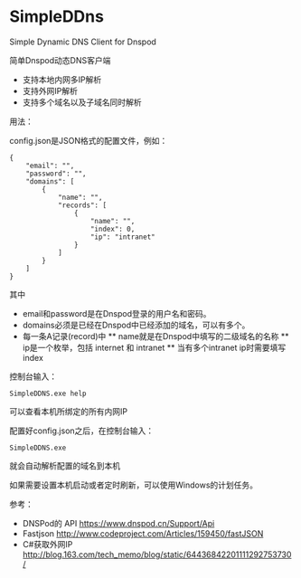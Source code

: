 SimpleDDns
==========

Simple Dynamic DNS Client for Dnspod

简单Dnspod动态DNS客户端

* 支持本地内网多IP解析
* 支持外网IP解析
* 支持多个域名以及子域名同时解析

用法：

config.json是JSON格式的配置文件，例如：

    {
        "email": "",
        "password": "",
        "domains": [
            {
                "name": "",
                "records": [
                    {
                        "name": "",
                        "index": 0,
                        "ip": "intranet"
                    }
                ]
            }
        ]
    }

其中
* email和password是在Dnspod登录的用户名和密码。
* domains必须是已经在Dnspod中已经添加的域名，可以有多个。
* 每一条A记录(record)中
** name就是在Dnspod中填写的二级域名的名称
** ip是一个枚举，包括 internet 和 intranet
** 当有多个intranet ip时需要填写index

控制台输入：

    SimpleDDNS.exe help

可以查看本机所绑定的所有内网IP


配置好config.json之后，在控制台输入：

    SimpleDDNS.exe

就会自动解析配置的域名到本机

如果需要设置本机启动或者定时刷新，可以使用Windows的计划任务。

参考：
* DNSPod的 API https://www.dnspod.cn/Support/Api
* Fastjson http://www.codeproject.com/Articles/159450/fastJSON
* C#获取外网IP http://blog.163.com/tech_memo/blog/static/64436842201111292753730/